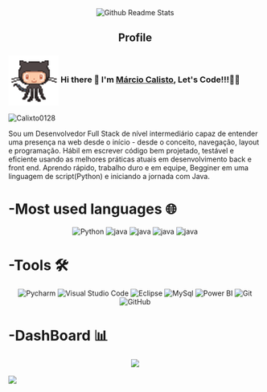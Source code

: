<p align="center">
 <img width="100px" src="https://res.cloudinary.com/anuraghazra/image/upload/v1594908242/logo_ccswme.svg" align="center" alt="Github Readme Stats" />
 <h2 align="center">Profile</h2>
</p>

### <img align='center' src="https://raw.githubusercontent.com/iCharlesZ/FigureBed/master/img/octocat.gif" width="100"> Hi there 👋 I'm [Márcio Calisto](https://www.instagram.com/techcalixto/), Let's Code!!!🐱‍👤
<img src="https://komarev.com/ghpvc/?username=Calixto0128" alt="Calixto0128" />

<div>
<p>
Sou um Desenvolvedor Full Stack de nível intermediário capaz de entender uma presença na web desde o início - desde o conceito, navegação, layout e programação. Hábil em escrever código bem projetado, testável e eficiente usando as melhores práticas atuais em desenvolvimento back e front end. Aprendo rápido, trabalho duro e em equipe, Begginer em uma linguagem de script(Python) e iniciando a jornada com Java.
</p>
</div>

# -Most used languages 🌐
<p align="center">
<a target="_blank"><img alt="Python" src="https://img.shields.io/badge/Python-14354C?style=for-the-badge&logo=python&logoColor=white"/></a> 
<a target="_blank"><img alt="java" src="https://img.shields.io/badge/Java-ED8B00?style=for-the-badge&logo=java&logoColor=white"/></a> 
<a target="_blank"><img alt="java" src="https://img.shields.io/badge/HTML-239120?style=for-the-badge&logo=html5&logoColor=white"/></a> 
<a target="_blank"><img alt="java" src="https://img.shields.io/badge/CSS-239120?&style=for-the-badge&logo=css3&logoColor=white"/></a> 
<a target="_blank"><img alt="java" src="https://img.shields.io/badge/JavaScript-F7DF1E?style=for-the-badge&logo=javascript&logoColor=black"/></a> 
</p>


# -Tools 🛠️

<p align="center">
<a target="_blank"><img alt="Pycharm" src="https://img.shields.io/badge/PyCharm-000000.svg?&style=for-the-badge&logo=PyCharm&logoColor=white"/></a> 
<a target="_blank"><img alt="Visual Studio Code" src="https://img.shields.io/badge/Visual%20Studio%20Code-%2312100E.svg?logo=visual-studio-code&style=for-the-badge&logoColor=blue"/></a> 
<a target="_blank"><img alt="Eclipse" src="https://img.shields.io/badge/Eclipse-2C2255?style=for-the-badge&logo=eclipse&logoColor=white"/></a> 
<a target="_blank"><img alt="MySql" src="https://img.shields.io/badge/MySQL-00000F?style=for-the-badge&logo=mysql&logoColor=white"/></a> 
<a target="_blank"><img alt="Power BI" src="https://img.shields.io/badge/PowerBI-black?logo=Power%20BI&logoColor=yellow&style=for-the-badge"/></a> 
<a target="_blank"><img alt="Git" src="https://img.shields.io/badge/Git-%2312100E.svg?logo=git&style=for-the-badge"/></a> 
<a target="_blank"><img alt="GitHub" src="https://img.shields.io/badge/GitHub-black?logo=GitHub&style=for-the-badge"/></a> 

</p>

# -DashBoard 📊
<p align="center">
  <img src="https://github-readme-stats.vercel.app/api/top-langs/?username=ClxtMf&theme=dark" width="400">
</p>

<img src="https://github-profile-trophy.vercel.app/?username=ClxtMf&theme=nord&no-frame=true&margin-w=10&column=7" />
